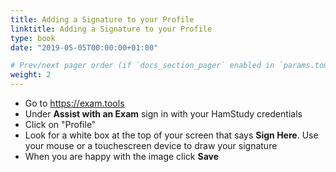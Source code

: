 ```yaml
---
title: Adding a Signature to your Profile
linktitle: Adding a Signature to your Profile
type: book
date: "2019-05-05T00:00:00+01:00"

# Prev/next pager order (if `docs_section_pager` enabled in `params.toml`)
weight: 2
---
```



* Go to https://exam.tools
* Under **Assist with an Exam** sign in with your HamStudy credentials
* Click on "Profile"
* Look for a white box at the top of your screen that says **Sign Here**.  Use your mouse or a touchescreen device to draw your signature 
* When you are happy with the image click **Save**